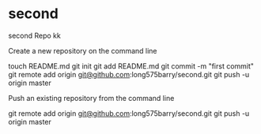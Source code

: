 second
======

second Repo kk





Create a new repository on the command line

touch README.md
git init
git add README.md
git commit -m "first commit"
git remote add origin git@github.com:long575barry/second.git
git push -u origin master






Push an existing repository from the command line

git remote add origin git@github.com:long575barry/second.git
git push -u origin master

